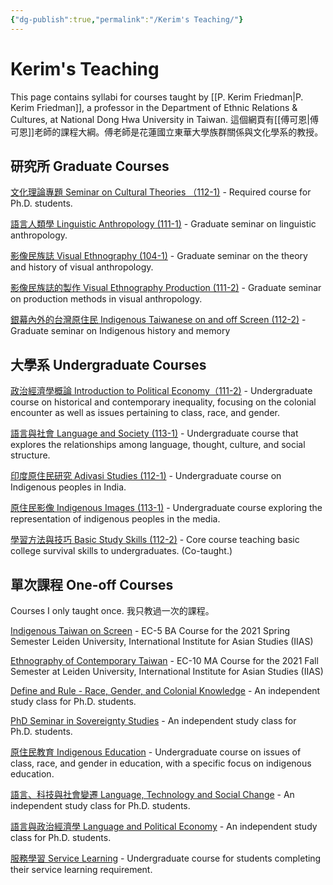 ```yaml
---
{"dg-publish":true,"permalink":"/Kerim's Teaching/"}
---
```


# Kerim's Teaching
This page contains syllabi for courses taught by [[P. Kerim Friedman\|P. Kerim Friedman]], a professor in the Department of Ethnic Relations & Cultures, at National Dong Hwa University in Taiwan. 這個網頁有[[傅可恩\|傅可恩]]老師的課程大綱。傅老師是花蓮國立東華大學族群關係與文化學系的教授。  

## 研究所 Graduate Courses

[文化理論專題 Seminar on Cultural Theories （112-1)](https://fulaoshi.notion.site/Seminar-on-Cultural-Theories-112-1-98873af250be4f3192f20f0c3ca45b9b?pvs=4) - Required course for Ph.D. students.

[語言人類學 Linguistic Anthropology (111-1)](https://fulaoshi.notion.site/Linguistic-Anthropology-111-1-1e91a57df40c4d0d8450e874a38747ac?pvs=4) - Graduate seminar on linguistic anthropology.

[影像民族誌 Visual Ethnography (104-1)](https://fulaoshi.notion.site/Visual-Ethnography-4922547d2baa477abbd9f416f13a2a09?pvs=4) - Graduate seminar on the theory and history of visual anthropology.

[影像民族誌的製作 Visual Ethnography Production (111-2)](https://fulaoshi.notion.site/Visual-Ethnography-Production-111-2-cb731314005d4200841807fe0900e269?pvs=4) - Graduate seminar on production methods in visual anthropology.

[銀幕內外的台灣原住民 Indigenous Taiwanese on and off Screen (112-2)](https://fulaoshi.notion.site/Indigenous-Taiwanese-on-and-off-Screen-112-2-ec89f2dffe5b48828ead91108a8830d7?pvs=74) - Graduate seminar on Indigenous history and memory 

## 大學系 Undergraduate Courses

[政治經濟學概論 Introduction to Political Economy（111-2)](https://fulaoshi.notion.site/Introduction-to-Political-Economy-112-2-58a88ca5365f42dcb0d05826cf46ddc6?pvs=4) - Undergraduate course on historical and contemporary inequality, focusing on the colonial encounter as well as issues pertaining to class, race, and gender.

[語言與社會 Language and Society (113-1)](https://fulaoshi.notion.site/Language-and-Society-113-1-4fdf4b64c5c144a99bc5899cab256ee7?pvs=74) - Undergraduate course that explores the relationships among language, thought, culture, and social structure.

[印度原住民研究 Adivasi Studies (112-1)](https://fulaoshi.notion.site/Adivasi-Studies-fb6ca00a46344a7ea357bac6deec9e95?pvs=4) - Undergraduate course on Indigenous peoples in India.

[原住民影像 Indigenous Images (113-1)](https://fulaoshi.notion.site/Indigenous-Images-113-1-e16320840d21435fbaf9693b6f1dec4f) - Undergraduate course exploring the representation of indigenous peoples in the media.

[學習方法與技巧 Basic Study Skills (112-2)](https://fulaoshi.notion.site/Basic-Study-Skills-112-2-38b5ed17c3bc46f195a41bd656235697?pvs=4)  - Core course teaching basic college survival skills to undergraduates. (Co-taught.)

## 單次課程 One-off Courses

Courses I only taught once. 我只教過一次的課程。  

[Indigenous Taiwan on Screen](https://fulaoshi.notion.site/Indigenous-Taiwan-on-Screen-4148c31bdefb4f94a7498ed004d18967?pvs=4) - EC-5 BA Course for the 2021 Spring Semester Leiden University, International Institute for Asian Studies (IIAS)

[Ethnography of Contemporary Taiwan](https://fulaoshi.notion.site/Ethnography-of-Contemporary-Taiwan-5d9b6575c9174025babe59ac07f87590?pvs=4) - EC-10 MA Course for the 2021 Fall Semester at Leiden University, International Institute for Asian Studies (IIAS)

[Define and Rule - Race, Gender, and Colonial Knowledge](https://fulaoshi.notion.site/Define-and-Rule-Race-Gender-and-Colonial-Knowledge-ae9a6010bf024b93a74e9b1720e76c55?pvs=4) - An independent study class for Ph.D. students.

[PhD Seminar in Sovereignty Studies](https://fulaoshi.notion.site/PhD-Seminar-in-Sovereignty-Studies-7ba9dbcb48444a6b99d23d1f12e01ce2?pvs=4) - An independent study class for Ph.D. students.

[原住民教育 Indigenous Education](https://fulaoshi.notion.site/Indigenous-Education-f66eaef7b75047079f77050a6a17aa3a?pvs=4) - Undergraduate course on issues of class, race, and gender in education, with a specific focus on indigenous education.

[語言、科技與社會變遷 Language, Technology and Social Change](https://fulaoshi.notion.site/Language-Technology-and-Social-Change-402b8664723e4582b0a71c7d9ce098c5?pvs=4) - An independent study class for Ph.D. students.

[語言與政治經濟學 Language and Political Economy](https://fulaoshi.notion.site/Language-and-Political-Economy-505567f04220442abcf637d608b759d8?pvs=4) - An independent study class for Ph.D. students.

[服務學習 Service Learning](https://fulaoshi.notion.site/Service-Learning-b00b92ad09e14e2b830344f7612b4bdf?pvs=4) - Undergraduate course for students completing their service learning requirement.